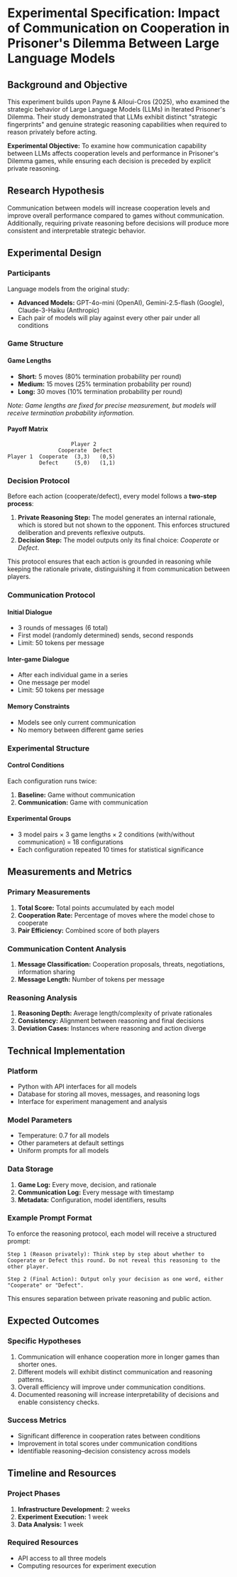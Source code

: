 # Experimental Specification: Impact of Communication on Cooperation in Prisoner's Dilemma Between Large Language Models

## Background and Objective

This experiment builds upon Payne & Alloui-Cros (2025), who examined the strategic behavior of Large Language Models (LLMs) in Iterated Prisoner's Dilemma. Their study demonstrated that LLMs exhibit distinct "strategic fingerprints" and genuine strategic reasoning capabilities when required to reason privately before acting.

**Experimental Objective:** To examine how communication capability between LLMs affects cooperation levels and performance in Prisoner's Dilemma games, while ensuring each decision is preceded by explicit private reasoning.

## Research Hypothesis

Communication between models will increase cooperation levels and improve overall performance compared to games without communication. Additionally, requiring private reasoning before decisions will produce more consistent and interpretable strategic behavior.

## Experimental Design

### Participants

Language models from the original study:

* **Advanced Models:** GPT-4o-mini (OpenAI), Gemini-2.5-flash (Google), Claude-3-Haiku (Anthropic)
* Each pair of models will play against every other pair under all conditions

### Game Structure

#### Game Lengths

* **Short:** 5 moves (80% termination probability per round)
* **Medium:** 15 moves (25% termination probability per round)
* **Long:** 30 moves (10% termination probability per round)

*Note: Game lengths are fixed for precise measurement, but models will receive termination probability information.*

#### Payoff Matrix

```
                    Player 2
                Cooperate  Defect
Player 1  Cooperate  (3,3)   (0,5)
          Defect     (5,0)   (1,1)
```

### Decision Protocol

Before each action (cooperate/defect), every model follows a **two-step process**:

1. **Private Reasoning Step:** The model generates an internal rationale, which is stored but not shown to the opponent. This enforces structured deliberation and prevents reflexive outputs.
2. **Decision Step:** The model outputs only its final choice: *Cooperate* or *Defect*.

This protocol ensures that each action is grounded in reasoning while keeping the rationale private, distinguishing it from communication between players.

### Communication Protocol

#### Initial Dialogue

* 3 rounds of messages (6 total)
* First model (randomly determined) sends, second responds
* Limit: 50 tokens per message

#### Inter-game Dialogue

* After each individual game in a series
* One message per model
* Limit: 50 tokens per message

#### Memory Constraints

* Models see only current communication
* No memory between different game series

### Experimental Structure

#### Control Conditions

Each configuration runs twice:

1. **Baseline:** Game without communication
2. **Communication:** Game with communication

#### Experimental Groups

* 3 model pairs × 3 game lengths × 2 conditions (with/without communication) = 18 configurations
* Each configuration repeated 10 times for statistical significance

## Measurements and Metrics

### Primary Measurements

1. **Total Score:** Total points accumulated by each model
2. **Cooperation Rate:** Percentage of moves where the model chose to cooperate
3. **Pair Efficiency:** Combined score of both players

### Communication Content Analysis

1. **Message Classification:** Cooperation proposals, threats, negotiations, information sharing
2. **Message Length:** Number of tokens per message

### Reasoning Analysis

1. **Reasoning Depth:** Average length/complexity of private rationales
2. **Consistency:** Alignment between reasoning and final decisions
3. **Deviation Cases:** Instances where reasoning and action diverge

## Technical Implementation

### Platform

* Python with API interfaces for all models
* Database for storing all moves, messages, and reasoning logs
* Interface for experiment management and analysis

### Model Parameters

* Temperature: 0.7 for all models
* Other parameters at default settings
* Uniform prompts for all models

### Data Storage

1. **Game Log:** Every move, decision, and rationale
2. **Communication Log:** Every message with timestamp
3. **Metadata:** Configuration, model identifiers, results

### Example Prompt Format

To enforce the reasoning protocol, each model will receive a structured prompt:

```
Step 1 (Reason privately): Think step by step about whether to Cooperate or Defect this round. Do not reveal this reasoning to the other player.

Step 2 (Final Action): Output only your decision as one word, either "Cooperate" or "Defect".
```

This ensures separation between private reasoning and public action.

## Expected Outcomes

### Specific Hypotheses

1. Communication will enhance cooperation more in longer games than shorter ones.
2. Different models will exhibit distinct communication and reasoning patterns.
3. Overall efficiency will improve under communication conditions.
4. Documented reasoning will increase interpretability of decisions and enable consistency checks.

### Success Metrics

* Significant difference in cooperation rates between conditions
* Improvement in total scores under communication conditions
* Identifiable reasoning–decision consistency across models

## Timeline and Resources

### Project Phases

1. **Infrastructure Development:** 2 weeks
2. **Experiment Execution:** 1 week
3. **Data Analysis:** 1 week

### Required Resources

* API access to all three models
* Computing resources for experiment execution
